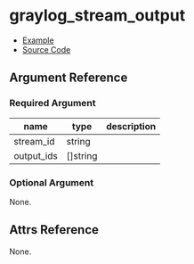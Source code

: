 # graylog_stream_output

* [Example](https://github.com/suzuki-shunsuke/go-graylog/blob/master/terraform/example/v0.12/stream_output.tf)
* [Source Code](https://github.com/suzuki-shunsuke/go-graylog/blob/master/terraform/graylog/resource_stream_output.go)

## Argument Reference

### Required Argument

name | type | description
--- | --- | ---
stream_id | string |
output_ids | []string |

### Optional Argument

None.

## Attrs Reference

None.
